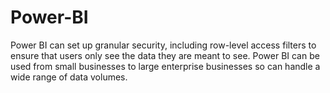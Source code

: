 # Power-BI
Power BI can set up granular security, including row-level access filters to ensure that users only see the data they are meant to see. Power BI can be used from small businesses to large enterprise businesses so can handle a wide range of data volumes.
